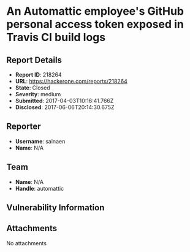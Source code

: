 # An Automattic employee's GitHub personal access token exposed in Travis CI build logs

## Report Details
- **Report ID**: 218264
- **URL**: https://hackerone.com/reports/218264
- **State**: Closed
- **Severity**: medium
- **Submitted**: 2017-04-03T10:16:41.766Z
- **Disclosed**: 2017-06-06T20:14:30.675Z

## Reporter
- **Username**: sainaen
- **Name**: N/A

## Team
- **Name**: N/A
- **Handle**: automattic

## Vulnerability Information


## Attachments
No attachments
